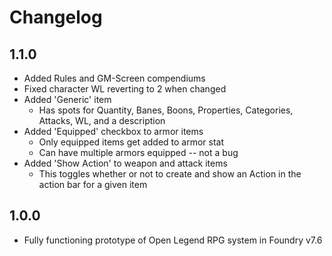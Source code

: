 # Changelog

## 1.1.0

* Added Rules and GM-Screen compendiums
* Fixed character WL reverting to 2 when changed
* Added 'Generic' item
  * Has spots for Quantity, Banes, Boons, Properties, Categories, Attacks, WL, and a description
* Added 'Equipped' checkbox to armor items
  * Only equipped items get added to armor stat
  * Can have multiple armors equipped -- not a bug
* Added 'Show Action' to weapon and attack items
  * This toggles whether or not to create and show an Action in the action bar for a given item

## 1.0.0

* Fully functioning prototype of Open Legend RPG system in Foundry v7.6